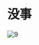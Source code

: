 # 没事
![9](https://raw.githubusercontent.com/wufafihfi/MCcameraHUD/refs/heads/main/image/047430577eecd66582c9720152f3a2aa.jpg "9")
